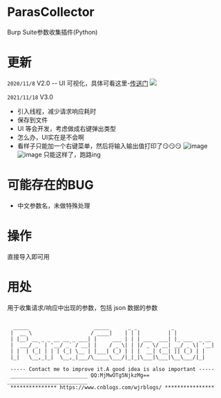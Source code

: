 # ParasCollector
Burp Suite参数收集插件(Python)

# 更新
`2020/11/8` V2.0 --  UI 可视化，具体可看这里-[传送门](https://www.cnblogs.com/wjrblogs/p/13764361.html)
![](https://img2020.cnblogs.com/blog/1893076/202011/1893076-20201108150352367-588426600.png)

`2021/11/18`  V3.0
* 引入线程，减少请求响应耗时
* 保存到文件
* UI 等会开发，考虑做成右键弹出类型
* 怎么办，UI实在是不会啊
* 看样子只能加一个右键菜单，然后将输入输出值打印了😏😏😏
![image](https://user-images.githubusercontent.com/25588005/143251055-b3eb56b8-6f85-4020-a802-6aa06b2f3b1d.png)
![image](https://user-images.githubusercontent.com/25588005/143251175-e99420df-d099-4240-afd5-8a9f36589869.png)
只能这样了，跑路ing

# 可能存在的BUG
* 中文参数名，未做特殊处理

# 操作
直接导入即可用

# 用处
用于收集请求/响应中出现的参数，包括 json 数据的参数
```

  _____                     _____      _ _           _             
 |  __ \                   / ____|    | | |         | |            
 | |__) __ _ _ __ __ _ ___| |     ___ | | | ___  ___| |_ ___  _ __ 
 |  ___/ _` | '__/ _` / __| |    / _ \| | |/ _ \/ __| __/ _ \| '__|
 | |  | (_| | | | (_| \__ | |___| (_) | | |  __| (__| || (_) | |   
 |_|   \__,_|_|  \__,_|___/\_____\___/|_|_|\___|\___|\__\___/|_|   

 ----- Contact me to improve it.A good idea is also important -----
 _________________________ QQ:MjMwOTg5NjkzMg== __________________________
 *************** https://www.cnblogs.com/wjrblogs/ ****************
```


